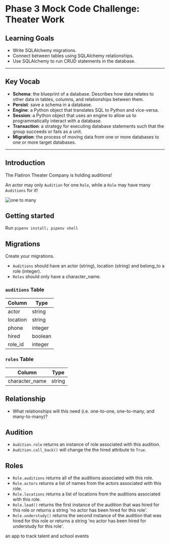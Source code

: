 # Phase 3 Mock Code Challenge: Theater Work

## Learning Goals

- Write SQLAlchemy migrations.
- Connect between tables using SQLAlchemy relationships.
- Use SQLAlchemy to run CRUD statements in the database.

***

## Key Vocab

- **Schema**: the blueprint of a database. Describes how data relates to other
  data in tables, columns, and relationships between them.
- **Persist**: save a schema in a database.
- **Engine**: a Python object that translates SQL to Python and vice-versa.
- **Session**: a Python object that uses an engine to allow us to
  programmatically interact with a database.
- **Transaction**: a strategy for executing database statements such that
  the group succeeds or fails as a unit.
- **Migration**: the process of moving data from one or more databases to one
  or more target databases.
  
***

## Introduction

The Flatiron Theater Company is holding auditions!

An actor may only `Audition` for one `Role`, while a `Role` may have many
`Auditions` for it!

![one to many](https://curriculum-content.s3.amazonaws.com/phase-3/active-record-theater-work/one_to_many.png)

## Getting started

Run `pipenv install; pipenv shell`

## Migrations

Create your migrations.

- `Auditions` should have an actor (string), location (string) and belong_to a
  role (integer).
- `Roles` should only have a character_name.

### `auditions` Table

| Column | Type |
| --- | --- |
| actor | string |
| location | string |
| phone | integer |
| hired | boolean |
| role_id | integer |

### `roles` Table

| Column | Type |
| --- | --- |
| character_name | string |
  
## Relationship

- What relationships will this need (i.e. one-to-one, one-to-many, and
  many-to-many)?

## Audition

- `Audition.role` returns an instance of role associated with this audition.
- `Audition.call_back()` will change the the hired attribute to `True`.

## Roles

- `Role.auditions` returns all of the auditions associated with this role.
- `Role.actors` returns a list of names from the actors associated with this
  role.
- `Role.locations` returns a list of locations from the auditions associated
  with this role.
- `Role.lead()` returns the first instance of the audition that was hired for
  this role or returns a string 'no actor has been hired for this role'.
- `Role.understudy()` returns the second instance of the audition that was hired
  for this role or returns a string 'no actor has been hired for understudy for
  this role'.


an app to track talent and school events
